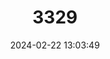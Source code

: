---
title: "3329"
category: "Bunomys coelestis"
draft: false
date: 2024-02-22 13:03:49
languages:
  English: ["Heavenly Hill Rat", "Lompobatang Bunomys"]
  German: ["Himmlische Bergratte", "Lompobatang-Bergratte"]
---
